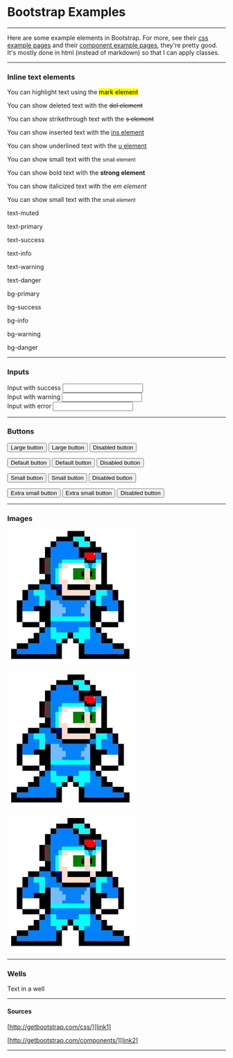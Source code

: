 <h1>Bootstrap Examples</h1>

<hr>

Here are some example elements in Bootstrap. For more, see their [css example pages][link1] and their [component example pages][link2], they're pretty good. It's mostly done in html (instead of markdown) so that I can apply classes.

<hr>

<h3>Inline text elements</h3>

<p>You can highlight text using the <mark>mark element</mark></p>
<p>You can show deleted text with the <del>del element</del></p>
<p>You can show strikethrough text with the <s>s element</s></p>
<p>You can show inserted text with the <ins>ins element</ins></p>
<p>You can show underlined text with the <u>u element</u></p>
<p>You can show small text with the <small>small element</small></p>
<p>You can show bold text with the <strong>strong element</strong></p>
<p>You can show italicized text with the <em>em element</em></p>
<p>You can show small text with the <small>small element</small></p>

<p class="text-muted">text-muted</p>
<p class="text-primary">text-primary</p>
<p class="text-success">text-success</p>
<p class="text-info">text-info</p>
<p class="text-warning">text-warning</p>
<p class="text-danger">text-danger</p>

<p class="bg-primary">bg-primary</p>
<p class="bg-success">bg-success</p>
<p class="bg-info">bg-info</p>
<p class="bg-warning">bg-warning</p>
<p class="bg-danger">bg-danger</p>

<hr>

<h3>Inputs</h3>

<div class="form-group has-success has-feedback">
  <label class="control-label" for="inputSuccess2">Input with success</label>
  <input type="text" class="form-control" id="inputSuccess2">
  <span class="glyphicon glyphicon-ok form-control-feedback"></span>
</div>
<div class="form-group has-warning has-feedback">
  <label class="control-label" for="inputWarning2">Input with warning</label>
  <input type="text" class="form-control" id="inputWarning2">
  <span class="glyphicon glyphicon-warning-sign form-control-feedback"></span>
</div>
<div class="form-group has-error has-feedback">
  <label class="control-label" for="inputError2">Input with error</label>
  <input type="text" class="form-control" id="inputError2">
  <span class="glyphicon glyphicon-remove form-control-feedback"></span>
</div>

<hr>

<h3>Buttons</h3>

<p>
  <button type="button" class="btn btn-primary btn-lg">Large button</button>
  <button type="button" class="btn btn-default btn-lg">Large button</button>
  <button type="button" class="btn btn-default btn-lg disabled">Disabled button</button>
</p>
<p>
  <button type="button" class="btn btn-primary">Default button</button>
  <button type="button" class="btn btn-default">Default button</button>
  <button type="button" class="btn btn-default disabled">Disabled button</button>
</p>
<p>
  <button type="button" class="btn btn-primary btn-sm">Small button</button>
  <button type="button" class="btn btn-default btn-sm">Small button</button>
  <button type="button" class="btn btn-default btn-sm disabled">Disabled button</button>
</p>
<p>
  <button type="button" class="btn btn-primary btn-xs">Extra small button</button>
  <button type="button" class="btn btn-default btn-xs">Extra small button</button>
  <button type="button" class="btn btn-default btn-xs disabled">Disabled button</button>
</p>

<hr>

<h3>Images</h3>

<img src="/assets/2014-08-01/megaman.jpg" class="img-rounded">
<br>
<br>
<img src="/assets/2014-08-01/megaman.jpg" class="img-circle">
<br>
<br>
<img src="/assets/2014-08-01/megaman.jpg" class="img-thumbnail">

<hr>

<h3>Wells</h3>

<div class='well'>
	<p>Text in a well</p>
</div>

<hr>

<h4>Sources</h4>

[http://getbootstrap.com/css/][link1]

[http://getbootstrap.com/components/][link2]

---

[link1]: http://getbootstrap.com/css/
[link2]: http://getbootstrap.com/components/